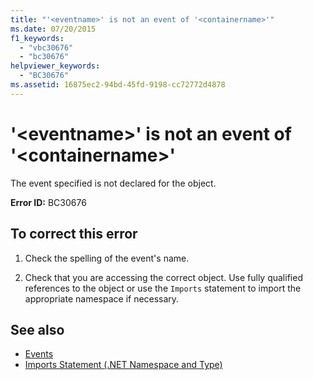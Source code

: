 ```yaml
---
title: "'<eventname>' is not an event of '<containername>'"
ms.date: 07/20/2015
f1_keywords: 
  - "vbc30676"
  - "bc30676"
helpviewer_keywords: 
  - "BC30676"
ms.assetid: 16875ec2-94bd-45fd-9198-cc72772d4878
---
```

# '\<eventname>' is not an event of '\<containername>'
The event specified is not declared for the object.  
  
 **Error ID:** BC30676  
  
## To correct this error  
  
1. Check the spelling of the event's name.  
  
2. Check that you are accessing the correct object. Use fully qualified references to the object or use the `Imports` statement to import the appropriate namespace if necessary.  
  
## See also

- [Events](../../visual-basic/programming-guide/language-features/events/index.md)
- [Imports Statement (.NET Namespace and Type)](../../visual-basic/language-reference/statements/imports-statement-net-namespace-and-type.md)
